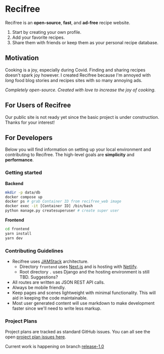 # Recifree

Recifree is an **open-source**, **fast**, and **ad-free** recipe website.

1. Start by creating your own profile. 
1. Add your favorite recipes. 
1. Share them with friends or keep them as your personal recipe database.

## Motivation

Cooking is a joy, especially during Covid. Finding and sharing recipes doesn't spark joy however. I 
created Recifree because I'm annoyed with *long* food blog stories and recipes sites with
so many annoying ads.

*Completely open-source. Created with love to increase the joy of cooking.*

## For Users of Recifree

Our public site is not ready yet since the basic project is under construction. Thanks 
for your interest!

## For Developers

Below you will find information on setting up your local environment and contributing to 
Recifree. The high-level goals are **simplicity** and **performance**.

### Getting started

**Backend**
```bash
mkdir -p data/db
docker compose up
docker ps # grab Container ID from recifree_web image
docker exec -it [Container ID] /bin/bash
python manage.py createsuperuser # create super user
```

**Frontend**
```bash
cd frontend
yarn install
yarn dev
```

### Contributing Guidelines

- Recifree uses [JAMStack](https://jamstack.org/) architecture.
  - Directory `frontend` uses [Next.js](https://nextjs.org/docs/getting-started) and is hosting 
    with [Netlify](https://www.netlify.com/).
  - Root directory `.` uses Django and the hosting environment is still TBD. Suggestions?
- All routes are written as JSON REST API calls.
- Always be mobile friendly.
- Keep pages and scenes lightweight with minimal functionality. This will aid in keeping the code maintainable.
- Most user generated content will use markdown to make development faster since we'll need to write less markup.

### Project Plans

Project plans are tracked as standard GitHub issues. You can all see 
the open [project plan issues here](https://github.com/buwilliams/recifree/issues?q=is%3Aissue+is%3Aopen+release+version).

Current work is happening on branch [release-1.0](https://github.com/buwilliams/recifree/tree/release-1.0)